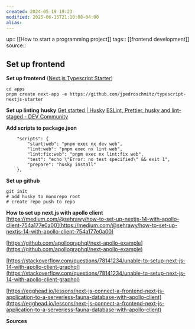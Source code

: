 ```yaml
---
created: 2024-05-19 19:23
modified: 2025-06-15T21:10:08-04:00
alias: 
---
```

up::  [[How to start a programming project]]
tags:: [[frontend development]]
source::
## Set up frontend


**Set up frontend** ([Next.js Typescript Starter](https://github.com/jpedroschmitz/typescript-nextjs-starter?tab=readme-ov-file))
```
cd apps
pnpm create next-app -e https://github.com/jpedroschmitz/typescript-nextjs-starter
```

**Set up linting** **husky**
[Get started | Husky](https://typicode.github.io/husky/get-started.html)
[ESLint, Prettier, husky and lint-staged - DEV Community](https://dev.to/shashwatnautiyal/complete-guide-to-eslint-prettier-husky-and-lint-staged-fh9#:~:text=Husky%20is%20a%20pre%2Dcommit,of%20the%20file%20before%20committing.)

**Add scripts to package.json**
```
    "scripts": {
        "start:web": "pnpm exec nx dev web",
        "lint:web": "pnpm exec nx lint web",
        "lint:fix:web": "pnpm exec nx lint:fix web",
        "test": "echo \"Error: no test specified\" && exit 1",
        "prepare": "husky install"
    },
```
**Set up github**
```
git init
# add husky to monorepo root
# create repo push to repo
```



**How to set up next.js with apollo client**
[https://medium.com/@sehrawy/how-to-set-up-nextjs-14-with-apollo-client-754a177e0a00](https://medium.com/@sehrawy/how-to-set-up-nextjs-14-with-apollo-client-754a177e0a00)

[https://github.com/apollographql/next-apollo-example](https://github.com/apollographql/next-apollo-example)

[https://stackoverflow.com/questions/78141234/unable-to-setup-next-js-14-with-apollo-client-graphql](https://stackoverflow.com/questions/78141234/unable-to-setup-next-js-14-with-apollo-client-graphql)

[https://egghead.io/lessons/next-js-connect-a-frontend-next-js-application-to-a-serverless-fauna-database-with-apollo-client](https://egghead.io/lessons/next-js-connect-a-frontend-next-js-application-to-a-serverless-fauna-database-with-apollo-client)

**Sources**
